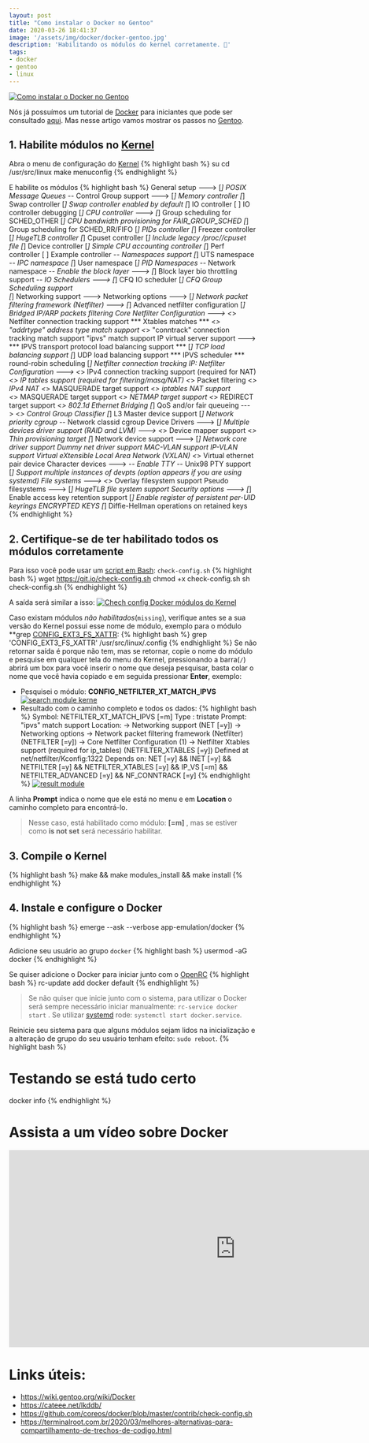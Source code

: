 ```yaml
---
layout: post
title: "Como instalar o Docker no Gentoo"
date: 2020-03-26 18:41:37
image: '/assets/img/docker/docker-gentoo.jpg'
description: 'Habilitando os módulos do kernel corretamente. 🐋'
tags:
- docker
- gentoo
- linux
---
```


[![Como instalar o Docker no Gentoo](/assets/img/docker/docker-gentoo.jpg)](/assets/img/docker/docker-gentoo.jpg)

Nós já possuímos um tutorial de [Docker](https://docker.com/) para iniciantes que pode ser consultado [aqui](https://terminalroot.com.br/2019/08/tutorial-definitivo-de-docker-para-iniciantes-ubuntu.html). Mas nesse artigo vamos mostrar os passos no [Gentoo](https://gentoo.org/).

## 1. Habilite módulos no [Kernel](https://www.kernel.org/)
Abra o menu de configuração do [Kernel](https://github.com/torvalds/linux)
{% highlight bash %}
su
cd /usr/src/linux
make menuconfig
{% endhighlight %}

E habilite os módulos
{% highlight bash %}
General setup  --->
    [*] POSIX Message Queues
    -*- Control Group support  --->
        [*]   Memory controller 
        [*]     Swap controller
        [*]       Swap controller enabled by default
        [*]   IO controller
        [ ]     IO controller debugging
        [*]   CPU controller  --->
              [*]   Group scheduling for SCHED_OTHER
              [*]     CPU bandwidth provisioning for FAIR_GROUP_SCHED
              [*]   Group scheduling for SCHED_RR/FIFO
        [*]   PIDs controller
        [*]   Freezer controller
        [*]   HugeTLB controller
        [*]   Cpuset controller
        [*]     Include legacy /proc/<pid>/cpuset file
        [*]   Device controller
        [*]   Simple CPU accounting controller
        [*]   Perf controller
        [ ]   Example controller 
    -*- Namespaces support
        [*]   UTS namespace
        -*-   IPC namespace
        [*]   User namespace
        [*]   PID Namespaces
        -*-   Network namespace
-*- Enable the block layer  --->
    [*]   Block layer bio throttling support
    -*- IO Schedulers  --->
        [*]   CFQ IO scheduler
            [*]   CFQ Group Scheduling support   
[*] Networking support  --->
      Networking options  --->
        [*] Network packet filtering framework (Netfilter)  --->
            [*] Advanced netfilter configuration
            [*]  Bridged IP/ARP packets filtering
                Core Netfilter Configuration  --->
                  <*> Netfilter connection tracking support 
                  *** Xtables matches ***
                  <*>   "addrtype" address type match support
                  <*>   "conntrack" connection tracking match support
                  <M>   "ipvs" match support
            <M> IP virtual server support  --->
                  *** IPVS transport protocol load balancing support ***
                  [*]   TCP load balancing support
                  [*]   UDP load balancing support
                  *** IPVS scheduler ***
                  <M>   round-robin scheduling
                  [*]   Netfilter connection tracking
                IP: Netfilter Configuration  --->
                  <*> IPv4 connection tracking support (required for NAT)
                  <*> IP tables support (required for filtering/masq/NAT)
                  <*>   Packet filtering
                  <*>   IPv4 NAT
                  <*>     MASQUERADE target support
                  <*>   iptables NAT support  
                  <*>     MASQUERADE target support
                  <*>     NETMAP target support
                  <*>     REDIRECT target support
        <*> 802.1d Ethernet Bridging
        [*] QoS and/or fair queueing  ---> 
            <*>   Control Group Classifier
        [*] L3 Master device support
        [*] Network priority cgroup
        -*- Network classid cgroup
Device Drivers  --->
    [*] Multiple devices driver support (RAID and LVM)  --->
        <*>   Device mapper support
        <*>     Thin provisioning target
    [*] Network device support  --->
        [*]   Network core driver support
        <M>     Dummy net driver support
        <M>     MAC-VLAN support
        <M>     IP-VLAN support
        <M>     Virtual eXtensible Local Area Network (VXLAN)
        <*>     Virtual ethernet pair device
    Character devices  --->
        -*- Enable TTY
        -*-   Unix98 PTY support
        [*]     Support multiple instances of devpts (option appears if you are using systemd)
File systems  --->
    <*> Overlay filesystem support 
    Pseudo filesystems  --->
        [*] HugeTLB file system support
Security options  --->
    [*] Enable access key retention support
    [*]   Enable register of persistent per-UID keyrings
    <M>   ENCRYPTED KEYS
    [*]   Diffie-Hellman operations on retained keys
{% endhighlight %}

## 2. Certifique-se de ter habilitado todos os módulos corretamente
Para isso você pode usar um [script em Bash](https://terminalroot.com.br/bash): `check-config.sh`
{% highlight bash %}
wget https://git.io/check-config.sh
chmod +x check-config.sh
sh check-config.sh
{% endhighlight %}

A saída será similar a isso:
[![Chech config Docker módulos do Kernel](/assets/img/docker/check-config-output.jpg)](/assets/img/docker/check-config-output.jpg)

Caso existam módulos *não habilitados*(`missing`), verifique antes se a sua versão do Kernel possui esse nome de módulo, exemplo para o módulo **grep [CONFIG_EXT3_FS_XATTR](https://cateee.net/lkddb/web-lkddb/EXT3_FS_XATTR.html):
{% highlight bash %}
grep 'CONFIG_EXT3_FS_XATTR' /usr/src/linux/.config 
{% endhighlight %}
Se não retornar saída é porque não tem, mas se retornar, copie o nome do módulo e pesquise em qualquer tela do menu do Kernel, pressionando a barra(`/`) abrirá um box para você inserir o nome que deseja pesquisar, basta colar o nome que você havia copiado e em seguida pressionar **Enter**, exemplo:

- Pesquisei o módulo: **CONFIG_NETFILTER_XT_MATCH_IPVS**
[![search module kerne](/assets/img/docker/search-module-kernel.jpg)](/assets/img/docker/search-module-kernel.jpg)
- Resultado com o caminho completo e todos os dados:
{% highlight bash %}
Symbol: NETFILTER_XT_MATCH_IPVS [=m]
Type  : tristate
Prompt: "ipvs" match support
  Location: 
    -> Networking support (NET [=y])
       -> Networking options
        -> Network packet filtering framework (Netfilter) (NETFILTER [=y])
          -> Core Netfilter Configuration
(1)         -> Netfilter Xtables support (required for ip_tables) (NETFILTER_XTABLES [=y])
  Defined at net/netfilter/Kconfig:1322
  Depends on: NET [=y] && INET [=y] && NETFILTER [=y] && NETFILTER_XTABLES [=y] && IP_VS [=m] && NETFILTER_ADVANCED [=y] && NF_CONNTRACK [=y]
{% endhighlight %}
[![result module](/assets/img/docker/result-module.jpg)](/assets/img/docker/result-module.jpg)

A linha **Prompt** indica o nome que ele está no menu e em **Location** o caminho completo para encontrá-lo.
> Nesse caso, está habilitado como módulo: **[=m]** , mas se estiver como **is not set** será necessário habilitar.

## 3. Compile o Kernel
{% highlight bash %}
make && make modules_install && make install
{% endhighlight %}

## 4. Instale e configure o Docker
{% highlight bash %}
emerge --ask --verbose app-emulation/docker
{% endhighlight %}

Adicione seu usuário ao grupo `docker`
{% highlight bash %}
usermod -aG docker <username>
{% endhighlight %}

Se quiser adicione o Docker para iniciar junto com o [OpenRC](https://wiki.gentoo.org/wiki/OpenRC)
{% highlight bash %}
rc-update add docker default
{% endhighlight %}
> Se não quiser que inicie junto com o sistema, para utilizar o Docker será sempre necessário iniciar manualmente: `rc-service docker start` . Se utilizar [systemd](https://freedesktop.org/wiki/Software/systemd/) rode: `systemctl start docker.service`.

Reinicie seu sistema para que alguns módulos sejam lidos na inicialização e a alteração de grupo do seu usuário tenham efeito: `sudo reboot`.
{% highlight bash %}
# Testando se está tudo certo
docker info
{% endhighlight %}

# Assista a um vídeo sobre Docker

<iframe width="920" height="400" src="https://www.youtube.com/embed/bsGkIKP1OZ4" frameborder="0" allow="accelerometer; autoplay; encrypted-media; gyroscope; picture-in-picture" allowfullscreen></iframe>

# Links úteis:
+ <https://wiki.gentoo.org/wiki/Docker>
+ <https://cateee.net/lkddb/>
+ <https://github.com/coreos/docker/blob/master/contrib/check-config.sh>
+ <https://terminalroot.com.br/2020/03/melhores-alternativas-para-compartilhamento-de-trechos-de-codigo.html>
